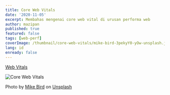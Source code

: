 ```yaml
---
title: Core Web Vitals
date: '2020-11-05'
excerpt: Membahas mengenai core web vital di urusan performa web
author: mazipan
published: true
featured: false
tags: [web-perf]
coverImage: /thumbnail/core-web-vitals/mike-bird-3pekyY0-yOw-unsplash.jpg
lang: id
enready: false
---
```


[Web Vitals](https://web.dev/vitals/)

![Core Web Vitals](/thumbnail/core-web-vitals/lcp-fid-cls.png)

<span>Photo by <a href="https://unsplash.com/@bird_mike?utm_source=unsplash&amp;utm_medium=referral&amp;utm_content=creditCopyText">Mike Bird</a> on <a href="https://unsplash.com/s/photos/cheetah?utm_source=unsplash&amp;utm_medium=referral&amp;utm_content=creditCopyText">Unsplash</a></span>
